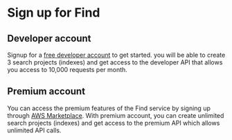 # Sign up for Find

## Developer account

Signup for a [free developer account](https://main.uwfind.utterworks.com) to get started. you will be able to create 3 search projects (indexes) and get access to the developer API that allows you access to 10,000 requests per month.

## Premium account

You can access the premium features of the Find service by signing up through [AWS Marketplace](https://aws.amazon.com/marketplace/pp/B08BLNFBLR). With premium account, you can create unlimited search projects (indexes) and get access to the premium API which allows unlimited API calls.

